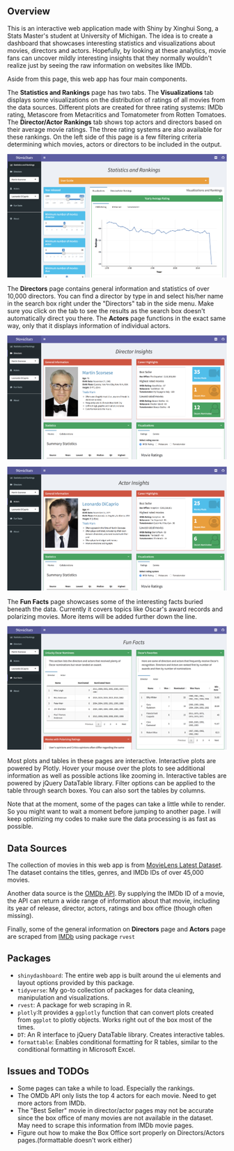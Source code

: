## Overview

This is an interactive web application made with Shiny by Xinghui Song, a Stats Master's student at University of Michigan. 
The idea is to create a dashboard that showcases interesting statistics and visualizations about movies, directors and actors.
Hopefully, by looking at these analytics, movie fans can uncover mildly interesting insights that they normally wouldn't realize
just by seeing the raw information on websites like IMDb. 

Aside from this page, this web app has four main components. 

The **Statistics and Rankings** page has two tabs. The **Visualizations** tab displays some visualizations on the distribution
of ratings of all movies from the data sources. Different plots are created for three rating systems: IMDb rating, Metascore from
Metacritics and Tomatometer from Rotten Tomatoes. The **Director/Actor Rankings** tab shows top actors and directors based on their
average movie ratings. The three rating systems are also available for these rankings. On the left side of this page is a few filtering
criteria determining which movies, actors or directors to be included in the output.

![](./screenshots/1.png)

The **Directors** page contains general information and statistics of over 10,000 directors. You can find a director by type in and select
his/her name in the search box right under the "Directors" tab in the side menu. Make sure you click on the tab to see the results as the search
box doesn't automatically direct you there. The **Actors** page functions in the exact same way, only that it displays information of individual actors.

![](./screenshots/2.png)

![](./screenshots/3.png)

The **Fun Facts** page showcases some of the interesting facts buried beneath the data. Currently it covers topics like Oscar's award records and
polarizing movies. More items will be added further down the line.

![](./screenshots/4.png)

Most plots and tables in these pages are interactive. Interactive plots are powered by Plotly. Hover your mouse over the plots to see additional
information as well as possible actions like zooming in. Interactive tables are powered by jQuery DataTable library. Filter options can be applied
to the table through search boxes. You can also sort the tables by columns. 

Note that at the moment, some of the pages can take a little while to render. So you might want to wait a moment before jumping to another
page. I will keep optimizing my codes to make sure the data processing is as fast as possible.

## Data Sources

The collection of movies in this web app is from [MovieLens Latest Dataset](https://grouplens.org/datasets/movielens/latest/). The dataset
contains the titles, genres, and IMDb IDs of over 45,000 movies.

Another data source is the [OMDb API](http://www.omdbapi.com/). By supplying the IMDb ID of a movie, the API can return a wide range
of information about that movie, including its year of release, director, actors, ratings and box office (though often missing).

Finally, some of the general information on **Directors** page and **Actors** page are scraped from [IMDb](http://www.imdb.com/) using
package `rvest`

## Packages

 + `shinydashboard`: The entire web app is built around the ui elements and layout options provided by this package.
 + `tidyverse`: My go-to collection of packages for data cleaning, manipulation and visualizations.
 + `rvest`: A package for web scraping in R.
 + `plotly`:It provides a `ggplotly` function that can convert plots created from `ggplot` to plotly objects. Works right out of the box most of the times.
 + `DT`: An R interface to jQuery DataTable library. Creates interactive tables.
 + `formattable`: Enables conditional formatting for R tables, similar to the conditional formatting in Microsoft Excel.
 
## Issues and TODOs

 + Some pages can take a while to load. Especially the rankings.
 + The OMDb API only lists the top 4 actors for each movie. Need to get more actors from IMDb.
 + The "Best Seller" movie in director/actor pages may not be accurate since the box office of many movies are not available in the dataset. May need to scrape this information from IMDb movie pages.
 + Figure out how to make the Box Office sort properly on Directors/Actors pages.(formattable doesn't work either)
